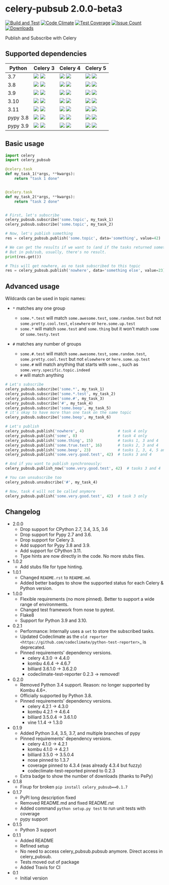 # celery-pubsub 2.0.0-beta3


[![Build and Test](https://github.com/Mulugruntz/celery-pubsub/actions/workflows/build.yml/badge.svg)](https://github.com/Mulugruntz/celery-pubsub/actions/workflows/build.yml)
[![Code Climate](https://codeclimate.com/github/Mulugruntz/celery-pubsub/badges/gpa.svg)](https://codeclimate.com/github/Mulugruntz/celery-pubsub)
[![Test Coverage](https://codeclimate.com/github/Mulugruntz/celery-pubsub/badges/coverage.svg)](https://codeclimate.com/github/Mulugruntz/celery-pubsub/coverage)
[![Issue Count](https://codeclimate.com/github/Mulugruntz/celery-pubsub/badges/issue_count.svg)](https://codeclimate.com/github/Mulugruntz/celery-pubsub)
[![Downloads](https://pepy.tech/badge/celery-pubsub)](https://pepy.tech/project/celery-pubsub)

Publish and Subscribe with Celery

## Supported dependencies

| Python   | Celery 3                                                              | Celery 4                                                              | Celery 5                                                              |
|----------|-----------------------------------------------------------------------|-----------------------------------------------------------------------|-----------------------------------------------------------------------|
| 3.7      | ![][badge-m_linux_3.7_celery3] ![][badge-t_linux_3.7_celery3]         | ![][badge-m_linux_3.7_celery4] ![][badge-t_linux_3.7_celery4]         | ![][badge-m_linux_3.7_celery5] ![][badge-t_linux_3.7_celery5]         |
| 3.8      | ![][badge-m_linux_3.8_celery3] ![][badge-t_linux_3.8_celery3]         | ![][badge-m_linux_3.8_celery4] ![][badge-t_linux_3.8_celery4]         | ![][badge-m_linux_3.8_celery5] ![][badge-t_linux_3.8_celery5]         |
| 3.9      | ![][badge-m_linux_3.9_celery3] ![][badge-t_linux_3.9_celery3]         | ![][badge-m_linux_3.9_celery4] ![][badge-t_linux_3.9_celery4]         | ![][badge-m_linux_3.9_celery5] ![][badge-t_linux_3.9_celery5]         |
| 3.10     | ![][badge-m_linux_3.10_celery3] ![][badge-t_linux_3.10_celery3]       | ![][badge-m_linux_3.10_celery4] ![][badge-t_linux_3.10_celery4]       | ![][badge-m_linux_3.10_celery5] ![][badge-t_linux_3.10_celery5]       |
| 3.11     | ![][badge-m_linux_3.11_celery3] ![][badge-t_linux_3.11_celery3]       | ![][badge-m_linux_3.11_celery4] ![][badge-t_linux_3.11_celery4]       | ![][badge-m_linux_3.11_celery5] ![][badge-t_linux_3.11_celery5]       |
| pypy 3.8 | ![][badge-m_linux_pypy3.8_celery3] ![][badge-t_linux_pypy3.8_celery3] | ![][badge-m_linux_pypy3.8_celery4] ![][badge-t_linux_pypy3.8_celery4] | ![][badge-m_linux_pypy3.8_celery5] ![][badge-t_linux_pypy3.8_celery5] |
| pypy 3.9 | ![][badge-m_linux_pypy3.9_celery3] ![][badge-t_linux_pypy3.9_celery3] | ![][badge-m_linux_pypy3.9_celery4] ![][badge-t_linux_pypy3.9_celery4] | ![][badge-m_linux_pypy3.9_celery5] ![][badge-t_linux_pypy3.9_celery5] |


## Basic usage

```python
import celery
import celery_pubsub

@celery.task
def my_task_1(*args, **kwargs):
    return "task 1 done"


@celery.task
def my_task_2(*args, **kwargs):
    return "task 2 done"


# First, let's subscribe
celery_pubsub.subscribe('some.topic', my_task_1)
celery_pubsub.subscribe('some.topic', my_task_2)

# Now, let's publish something
res = celery_pubsub.publish('some.topic', data='something', value=42)

# We can get the results if we want to (and if the tasks returned something)
# But in pub/sub, usually, there's no result.
print(res.get())

# This will get nowhere, as no task subscribed to this topic
res = celery_pubsub.publish('nowhere', data='something else', value=23)
```

## Advanced usage

Wildcards can be used in topic names:

* ``*`` matches any one group
   * ``some.*.test`` will match ``some.awesome.test``, ``some.random.test``
     but not ``some.pretty.cool.test``, ``elsewhere`` or ``here.some.up.test``
   * ``some.*`` will match ``some.test`` and ``some.thing`` but it won't
     match ``some`` or ``some.testy.test``

* ``#`` matches any number of groups
   * ``some.#.test`` will match ``some.awesome.test``, ``some.random.test``,
     ``some.pretty.cool.test`` but not ``elsewhere`` or ``here.some.up.test``
   * ``some.#`` will match anything that starts with ``some.``, such as
     ``some.very.specific.topic.indeed``
   * ``#`` will match anything

```python
# Let's subscribe
celery_pubsub.subscribe('some.*', my_task_1)
celery_pubsub.subscribe('some.*.test', my_task_2)
celery_pubsub.subscribe('some.#', my_task_3)
celery_pubsub.subscribe('#', my_task_4)
celery_pubsub.subscribe('some.beep', my_task_5)
# it's okay to have more than one task on the same topic
celery_pubsub.subscribe('some.beep', my_task_6)

# Let's publish
celery_pubsub.publish('nowhere', 4)               # task 4 only
celery_pubsub.publish('some', 8)                  # task 4 only
celery_pubsub.publish('some.thing', 15)           # tasks 1, 3 and 4
celery_pubsub.publish('some.true.test', 16)       # tasks 2, 3 and 4
celery_pubsub.publish('some.beep', 23)            # tasks 1, 3, 4, 5 and 6
celery_pubsub.publish('some.very.good.test', 42)  # tasks 3 and 4

# And if you want to publish synchronously:
celery_pubsub.publish_now('some.very.good.test', 42)  # tasks 3 and 4

# You can unsubscribe too
celery_pubsub.unsubscribe('#', my_task_4)

# Now, task 4 will not be called anymore
celery_pubsub.publish('some.very.good.test', 42)  # task 3 only
```

## Changelog

* 2.0.0
    * Drop support for CPython 2.7, 3.4, 3.5, 3.6
    * Drop support for Pypy 2.7 and 3.6.
    * Drop support for Celery 3.
    * Add support for Pypy 3.8 and 3.9.
    * Add support for CPython 3.11.
    * Type hints are now directly in the code. No more stubs files.
* 1.0.2
    * Add stubs file for type hinting.
* 1.0.1
    * Changed `README.rst` to `README.md`.
    * Added better badges to show the supported status for each Celery & Python version. 
* 1.0.0
    * Flexible requirements (no more pinned). Better to support a wide range of environments.
    * Changed test framework from nose to pytest.
    * Flake8
    * Support for Python 3.9 and 3.10.
* 0.2.1
    * Performance: Internally uses a ``set`` to store the subscribed tasks.
    * Updated Codeclimate as the `old reporter <https://github.com/codeclimate/python-test-reporter>`_ is deprecated.
    * Pinned requirements' dependency versions.
        * celery 4.3.0 -> 4.4.0
        * kombu 4.6.4 -> 4.6.7
        * billiard 3.6.1.0 -> 3.6.2.0
        * codeclimate-test-reporter 0.2.3 -> removed!
* 0.2.0
    * Removed Python 3.4 support. Reason: no longer supported by Kombu 4.6+.
    * Officially supported by Python 3.8.
    * Pinned requirements' dependency versions.
        * celery 4.2.1 -> 4.3.0
        * kombu 4.2.1 -> 4.6.4
        * billiard 3.5.0.4 -> 3.6.1.0
        * vine 1.1.4 -> 1.3.0
* 0.1.9
    * Added Python 3.4, 3.5, 3.7, and multiple branches of pypy
    * Pinned requirements' dependency versions.
        * celery 4.1.0 -> 4.2.1
        * kombu 4.1.0 -> 4.2.1
        * billiard 3.5.0 -> 3.5.0.4
        * nose pinned to 1.3.7
        * coverage pinned to 4.3.4 (was already 4.3.4 but fuzzy)
        * codeclimate-test-reported pinned to 0.2.3
    * Extra badge to show the number of downloads (thanks to PePy)
* 0.1.8
    * Fixup for broken ``pip install celery_pubsub==0.1.7``
* 0.1.7
    * PyPI long description fixed
    * Removed README.md and fixed README.rst
    * Added command ``python setup.py test`` to run unit tests with coverage
    * pypy support
* 0.1.5
    * Python 3 support
* 0.1.1
    * Added README
    * Refined setup
    * No need to access celery_pubsub.pubsub anymore. Direct access in celery_pubsub.
    * Tests moved out of package
    * Added Travis for CI
* 0.1
    * Initial version

[//]: # (Badges)
[//]: # (Status in master)
[badge-m_linux_3.7_celery3]: https://byob.yarr.is/Mulugruntz/celery-pubsub/m_linux_3.7_celery3/shields
[badge-m_linux_3.7_celery4]: https://byob.yarr.is/Mulugruntz/celery-pubsub/m_linux_3.7_celery4/shields
[badge-m_linux_3.7_celery5]: https://byob.yarr.is/Mulugruntz/celery-pubsub/m_linux_3.7_celery5/shields

[badge-m_linux_3.8_celery3]: https://byob.yarr.is/Mulugruntz/celery-pubsub/m_linux_3.8_celery3/shields
[badge-m_linux_3.8_celery4]: https://byob.yarr.is/Mulugruntz/celery-pubsub/m_linux_3.8_celery4/shields
[badge-m_linux_3.8_celery5]: https://byob.yarr.is/Mulugruntz/celery-pubsub/m_linux_3.8_celery5/shields

[badge-m_linux_3.9_celery3]: https://byob.yarr.is/Mulugruntz/celery-pubsub/m_linux_3.9_celery3/shields
[badge-m_linux_3.9_celery4]: https://byob.yarr.is/Mulugruntz/celery-pubsub/m_linux_3.9_celery4/shields
[badge-m_linux_3.9_celery5]: https://byob.yarr.is/Mulugruntz/celery-pubsub/m_linux_3.9_celery5/shields

[badge-m_linux_3.10_celery3]: https://byob.yarr.is/Mulugruntz/celery-pubsub/m_linux_3.10_celery3/shields
[badge-m_linux_3.10_celery4]: https://byob.yarr.is/Mulugruntz/celery-pubsub/m_linux_3.10_celery4/shields
[badge-m_linux_3.10_celery5]: https://byob.yarr.is/Mulugruntz/celery-pubsub/m_linux_3.10_celery5/shields

[badge-m_linux_3.11_celery3]: https://byob.yarr.is/Mulugruntz/celery-pubsub/m_linux_3.11_celery3/shields
[badge-m_linux_3.11_celery4]: https://byob.yarr.is/Mulugruntz/celery-pubsub/m_linux_3.11_celery4/shields
[badge-m_linux_3.11_celery5]: https://byob.yarr.is/Mulugruntz/celery-pubsub/m_linux_3.11_celery5/shields

[badge-m_linux_pypy3.8_celery3]: https://byob.yarr.is/Mulugruntz/celery-pubsub/m_linux_pypy-3.8_celery3/shields
[badge-m_linux_pypy3.8_celery4]: https://byob.yarr.is/Mulugruntz/celery-pubsub/m_linux_pypy-3.8_celery4/shields
[badge-m_linux_pypy3.8_celery5]: https://byob.yarr.is/Mulugruntz/celery-pubsub/m_linux_pypy-3.8_celery5/shields

[badge-m_linux_pypy3.9_celery3]: https://byob.yarr.is/Mulugruntz/celery-pubsub/m_linux_pypy-3.9_celery3/shields
[badge-m_linux_pypy3.9_celery4]: https://byob.yarr.is/Mulugruntz/celery-pubsub/m_linux_pypy-3.9_celery4/shields
[badge-m_linux_pypy3.9_celery5]: https://byob.yarr.is/Mulugruntz/celery-pubsub/m_linux_pypy-3.9_celery5/shields

[//]: # (Status in tagged version)
[badge-t_linux_3.7_celery3]: https://byob.yarr.is/Mulugruntz/celery-pubsub/2.0.0-beta3_linux_3.7_celery3/shields
[badge-t_linux_3.7_celery4]: https://byob.yarr.is/Mulugruntz/celery-pubsub/2.0.0-beta3_linux_3.7_celery4/shields
[badge-t_linux_3.7_celery5]: https://byob.yarr.is/Mulugruntz/celery-pubsub/2.0.0-beta3_linux_3.7_celery5/shields

[badge-t_linux_3.8_celery3]: https://byob.yarr.is/Mulugruntz/celery-pubsub/2.0.0-beta3_linux_3.8_celery3/shields
[badge-t_linux_3.8_celery4]: https://byob.yarr.is/Mulugruntz/celery-pubsub/2.0.0-beta3_linux_3.8_celery4/shields
[badge-t_linux_3.8_celery5]: https://byob.yarr.is/Mulugruntz/celery-pubsub/2.0.0-beta3_linux_3.8_celery5/shields

[badge-t_linux_3.9_celery3]: https://byob.yarr.is/Mulugruntz/celery-pubsub/2.0.0-beta3_linux_3.9_celery3/shields
[badge-t_linux_3.9_celery4]: https://byob.yarr.is/Mulugruntz/celery-pubsub/2.0.0-beta3_linux_3.9_celery4/shields
[badge-t_linux_3.9_celery5]: https://byob.yarr.is/Mulugruntz/celery-pubsub/2.0.0-beta3_linux_3.9_celery5/shields

[badge-t_linux_3.10_celery3]: https://byob.yarr.is/Mulugruntz/celery-pubsub/2.0.0-beta3_linux_3.10_celery3/shields
[badge-t_linux_3.10_celery4]: https://byob.yarr.is/Mulugruntz/celery-pubsub/2.0.0-beta3_linux_3.10_celery4/shields
[badge-t_linux_3.10_celery5]: https://byob.yarr.is/Mulugruntz/celery-pubsub/2.0.0-beta3_linux_3.10_celery5/shields

[badge-t_linux_3.11_celery3]: https://byob.yarr.is/Mulugruntz/celery-pubsub/2.0.0-beta3_linux_3.11_celery3/shields
[badge-t_linux_3.11_celery4]: https://byob.yarr.is/Mulugruntz/celery-pubsub/2.0.0-beta3_linux_3.11_celery4/shields
[badge-t_linux_3.11_celery5]: https://byob.yarr.is/Mulugruntz/celery-pubsub/2.0.0-beta3_linux_3.11_celery5/shields

[badge-t_linux_pypy3.8_celery3]: https://byob.yarr.is/Mulugruntz/celery-pubsub/2.0.0-beta3_linux_pypy-3.8_celery3/shields
[badge-t_linux_pypy3.8_celery4]: https://byob.yarr.is/Mulugruntz/celery-pubsub/2.0.0-beta3_linux_pypy-3.8_celery4/shields
[badge-t_linux_pypy3.8_celery5]: https://byob.yarr.is/Mulugruntz/celery-pubsub/2.0.0-beta3_linux_pypy-3.8_celery5/shields

[badge-t_linux_pypy3.9_celery3]: https://byob.yarr.is/Mulugruntz/celery-pubsub/2.0.0-beta3_linux_pypy-3.9_celery3/shields
[badge-t_linux_pypy3.9_celery4]: https://byob.yarr.is/Mulugruntz/celery-pubsub/2.0.0-beta3_linux_pypy-3.9_celery4/shields
[badge-t_linux_pypy3.9_celery5]: https://byob.yarr.is/Mulugruntz/celery-pubsub/2.0.0-beta3_linux_pypy-3.9_celery5/shields
